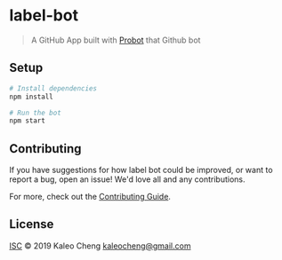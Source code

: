 # label-bot

> A GitHub App built with [Probot](https://github.com/probot/probot) that Github bot

## Setup

```sh
# Install dependencies
npm install

# Run the bot
npm start
```

## Contributing

If you have suggestions for how label bot could be improved, or want to report a bug, open an issue! We'd love all and any contributions.

For more, check out the [Contributing Guide](CONTRIBUTING.md).

## License

[ISC](LICENSE) © 2019 Kaleo Cheng <kaleocheng@gmail.com>
